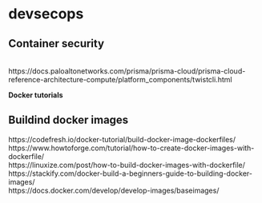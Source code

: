 # devsecops

<h2><b>Container security </b></h2> <br>
https://docs.paloaltonetworks.com/prisma/prisma-cloud/prisma-cloud-reference-architecture-compute/platform_components/twistcli.html <br>

<b>Docker tutorials </b> <br>
<h2>Buildind docker images</h2>
https://codefresh.io/docker-tutorial/build-docker-image-dockerfiles/<br>
https://www.howtoforge.com/tutorial/how-to-create-docker-images-with-dockerfile/ <br>
https://linuxize.com/post/how-to-build-docker-images-with-dockerfile/ <br>
https://stackify.com/docker-build-a-beginners-guide-to-building-docker-images/ <br>
https://docs.docker.com/develop/develop-images/baseimages/ <br>
